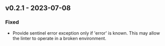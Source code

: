 ## v0.2.1 - 2023-07-08
### Fixed
- Provide sentinel error exception only if 'error' is known. This may allow the linter to operate in a broken environment.

